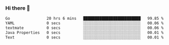 ### Hi there 👋

<!--
**yeya24/yeya24** is a ✨ _special_ ✨ repository because its `README.md` (this file) appears on your GitHub profile.

Here are some ideas to get you started:

- 🔭 I’m currently working on ...
- 🌱 I’m currently learning ...
- 👯 I’m looking to collaborate on ...
- 🤔 I’m looking for help with ...
- 💬 Ask me about ...
- 📫 How to reach me: ...
- 😄 Pronouns: ...
- ⚡ Fun fact: ...
-->

<!--START_SECTION:waka-->

```txt
Go                20 hrs 6 mins   █████████████████████████   99.85 %
YAML              0 secs          ░░░░░░░░░░░░░░░░░░░░░░░░░   00.06 %
textmate          0 secs          ░░░░░░░░░░░░░░░░░░░░░░░░░   00.06 %
Java Properties   0 secs          ░░░░░░░░░░░░░░░░░░░░░░░░░   00.01 %
Text              0 secs          ░░░░░░░░░░░░░░░░░░░░░░░░░   00.01 %
```

<!--END_SECTION:waka-->

